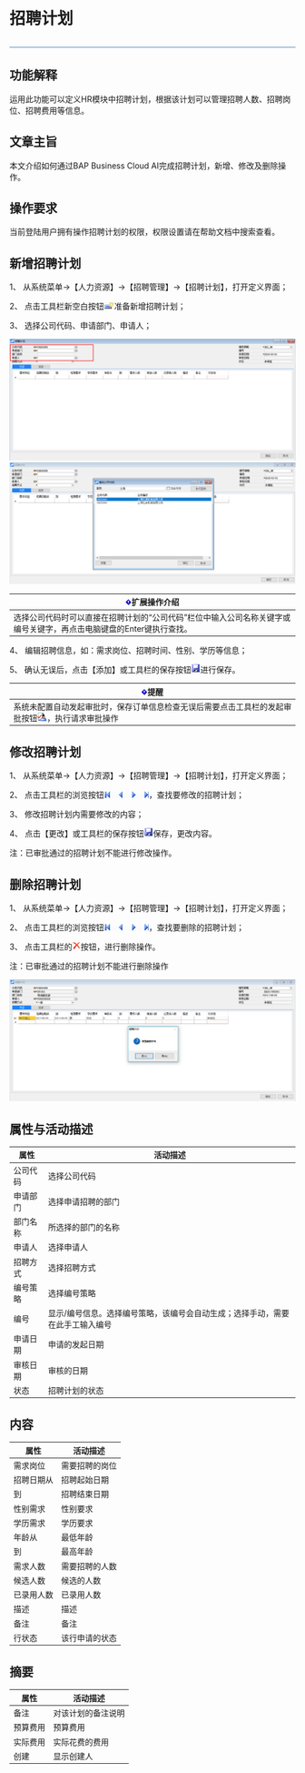 # 招聘计划 

![img](图片/标题.png) 

## 功能解释 

运用此功能可以定义HR模块中招聘计划，根据该计划可以管理招聘人数、招聘岗位、招聘费用等信息。

## 文章主旨 

本文介绍如何通过BAP Business Cloud AI完成招聘计划，新增、修改及删除操作。

## 操作要求 

当前登陆用户拥有操作招聘计划的权限，权限设置请在帮助文档中搜索查看。

## 新增招聘计划 

1、 从系统菜单->【人力资源】->【招聘管理】->【招聘计划】，打开定义界面；	

2、 点击工具栏新空白按钮![img](图片/新空白记录.png)准备新增招聘计划；

3、 选择公司代码、申请部门、申请人；

![img](图片/招聘计划1.png)
![img](图片/招聘计划2.png)

| ![img](图片/扩展.png)**扩展操作介绍** |
| ------------------------------------------------------------ |
| 选择公司代码时可以直接在招聘计划的“公司代码”栏位中输入公司名称关键字或编号关键字，再点击电脑键盘的Enter键执行查找。 |

 

4、 编辑招聘信息，如：需求岗位、招聘时间、性别、学历等信息；

5、 确认无误后，点击【添加】或工具栏的保存按钮![img](图片/保存.png)进行保存。

| ![img](图片/扩展.png)**提醒** |
| ------------------------------------------------------------ |
| 系统未配置自动发起审批时，保存订单信息检查无误后需要点击工具栏的发起审批按钮![img](图片/审批.png)，执行请求审批操作 |

 

## 修改招聘计划 

1、 从系统菜单->【人力资源】->【招聘管理】->【招聘计划】，打开定义界面；

2、 点击工具栏的浏览按钮![img](图片/翻页.png)，查找要修改的招聘计划；

3、 修改招聘计划内需要修改的内容；

4、 点击【更改】或工具栏的保存按钮![img](图片/保存.png)保存，更改内容。

注：已审批通过的招聘计划不能进行修改操作。

## 删除招聘计划 

1、 从系统菜单->【人力资源】->【招聘管理】->【招聘计划】，打开定义界面；

2、 点击工具栏的浏览按钮![img](图片/翻页.png)，查找要删除的招聘计划；

3、 点击工具栏的![img](图片/删除.png)按钮，进行删除操作。

注：已审批通过的招聘计划不能进行删除操作

![img](图片/招聘计划3.png) 

## 属性与活动描述 

| **属性** | **活动描述**                                           |
| -------------- | ------------------------------------------------------------ |
| 公司代码       | 选择公司代码                                                 |
| 申请部门       | 选择申请招聘的部门                                           |
| 部门名称       | 所选择的部门的名称                                           |
| 申请人         | 选择申请人                                                   |
| 招聘方式       | 选择招聘方式                                                 |
| 编号策略       | 选择编号策略                                                 |
| 编号           | 显示/编号信息。选择编号策略，该编号会自动生成；选择手动，需要在此手工输入编号 |
| 申请日期       | 申请的发起日期                                               |
| 审核日期       | 审核的日期                                                   |
| 状态           | 招聘计划的状态                                               |

## 内容 

| **属性** | **活动描述** |
| -------------- | ------------------ |
| 需求岗位       | 需要招聘的岗位     |
| 招聘日期从     | 招聘起始日期       |
| 到             | 招聘结束日期       |
| 性别需求       | 性别要求           |
| 学历需求       | 学历要求           |
| 年龄从         | 最低年龄           |
| 到             | 最高年龄           |
| 需求人数       | 需要招聘的人数     |
| 候选人数       | 候选的人数         |
| 已录用人数     | 已录用人数         |
| 描述           | 描述               |
| 备注           | 备注               |
| 行状态         | 该行申请的状态     |

## 摘要 

| **属性** | **活动描述** |
| -------------- | ------------------ |
| 备注           | 对该计划的备注说明 |
| 预算费用       | 预算费用           |
| 实际费用       | 实际花费的费用     |
| 创建           | 显示创建人         |

 
